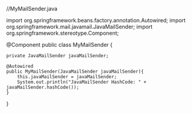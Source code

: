//MyMailSender.java

import org.springframework.beans.factory.annotation.Autowired;
import org.springframework.mail.javamail.JavaMailSender;
import org.springframework.stereotype.Component;

@Component
public class MyMailSender {

    private JavaMailSender javaMailSender;

    @Autowired
    public MyMailSender(JavaMailSender javaMailSender){
        this.javaMailSender = javaMailSender;
        System.out.println("JavaMailSender HashCode: " + javaMailSender.hashCode());
    }
}

